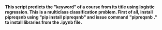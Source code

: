 #### This script predicts the "keyword" of a course from its title using logistic regression. This is a multiclass classification problem. First of all, install pipreqsnb using "pip install pipreqsnb" and issue command "pipreqsnb ." to install libraries from the .ipynb file.
